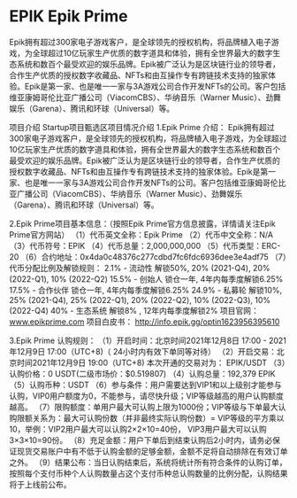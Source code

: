 # EPIK Epik Prime

Epik拥有超过300家电子游戏客户，是全球领先的授权机构，将品牌植入电子游戏，为全球超过10亿玩家生产优质的数字道具和体验，拥有全世界最大的数字生态系统和数百个最受欢迎的娱乐品牌。Epik被广泛认为是区块链行业的领导者，合作生产优质的授权数字收藏品、NFTs和由互操作专有跨链技术支持的独家体验。Epik是第一家、也是唯一一家与3A游戏公司合作开发NFTs的公司。客户包括维亚康姆哥伦比亚广播公司（ViacomCBS）、华纳音乐（Warner Music）、劲舞娱乐（Garena）、腾讯和环球（Universal）等。


项目介绍
Startup项目甄选区项目情况介绍
1.Epik Prime 介绍：
Epik拥有超过300家电子游戏客户，是全球领先的授权机构，将品牌植入电子游戏，为全球超过10亿玩家生产优质的数字道具和体验，拥有全世界最大的数字生态系统和数百个最受欢迎的娱乐品牌。Epik被广泛认为是区块链行业的领导者，合作生产优质的授权数字收藏品、NFTs和由互操作专有跨链技术支持的独家体验。Epik是第一家、也是唯一一家与3A游戏公司合作开发NFTs的公司。客户包括维亚康姆哥伦比亚广播公司（ViacomCBS）、华纳音乐（Warner Music）、劲舞娱乐（Garena）、腾讯和环球（Universal）等。

2.Epik Prime项目基本信息：（按照Epik Prime官方信息披露，详情请关注Epik Prime官方网站）
（1）代币英文全称：Epik Prime
（2）代币中文全称：N/A
（3）代币符号：EPIK
（4）代币总量：2,000,000,000
（5）代币类型：ERC-20
（6）合约地址：0x4da0c48376c277cdbd7fc6fdc6936dee3e4adf75
（7）代币分配比例及解锁规则：
2.1% - 流动性 解锁50%, 20% (2021-Q4), 20% (2022-Q1), 10% (2022-Q2)
15.5% - 创始人 锁仓一年, 4年内每季度解锁6.25%
17.5% - 合作伙伴 锁仓一年, 4年内每季度解锁6.25%
24.9% - 私募轮 解锁10%, 25% (2021-Q4), 25% (2022-Q1), 20% (2022-Q2), 10% (2022-Q3), 10% (2022-Q4)
40% - 生态系统 解锁8% , 12年内每季度解锁2%
项目官网：www.epikprime.com
项目白皮书： http://info.epik.gg/optin1623956395610

3.Epik Prime 认购规则：
（1）开启时间：北京时间2021年12月8日 17:00 - 2021年12月9日 17:00（UTC+8)（ 24小时内有效下单同等对待）
（2）开启交易：北京时间2021年12月9日 19:00（UTC+8)
本次开通的交易对为： EPIK/USDT
（3）认购价格：0 USDT(二级市场价：$0.519807)
（4）认购总量：192,379 EPIK
（5）认购币种：USDT
（6）参与条件：用户需要达到VIP1和以上级别才能参与认购，VIP0用户额度为0，不能参与，请尽快升级；VIP等级越高的用户认购额度越高。
（7）限购额度：单用户最大可认购上限为1000份；VIP等级与下单最大认购限额关系为：最大可认购份数（并非最终实际认购份数）= VIP等级的平方乘以10，举例：VIP2用户最大可以认购2×2×10=40份， VIP3用户最大可以认购3×3×10=90份。
（8）充足金额：用户下单后到结束认购后2小时内，请务必保证现货交易账户中有不低于认购金额的足够金额，金额不足将自动排除在有效订单之外。
（9）结果公布：当日认购结束后，系统将统计所有符合条件的认购订单，按照每个支付币种个人认购数量占这个支付币种总认购数量的比例分配，认购结果将于上线前公布。
